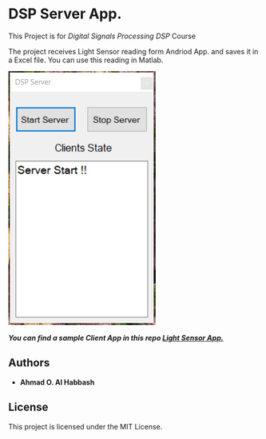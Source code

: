 DSP Server App.
================

This Project is for _Digital Signals Processing_ _DSP_ Course 

The project receives Light Sensor reading form Andriod App. and saves it in a Excel file. You can use this reading in Matlab.

![alt text](https://github.com/AhmadAlHabbash/DSP-Server/blob/master/Server.PNG)

***You can find a sample Client App in this repo
[Light Sensor App.](https://github.com/sulaiman-radwan/LightSensor)***

 Authors
-----------

* **Ahmad O. Al Habbash**

License
-----------
This project is licensed under the MIT License.

